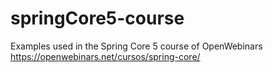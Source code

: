 # springCore5-course
Examples used in the Spring Core 5 course of OpenWebinars
https://openwebinars.net/cursos/spring-core/
